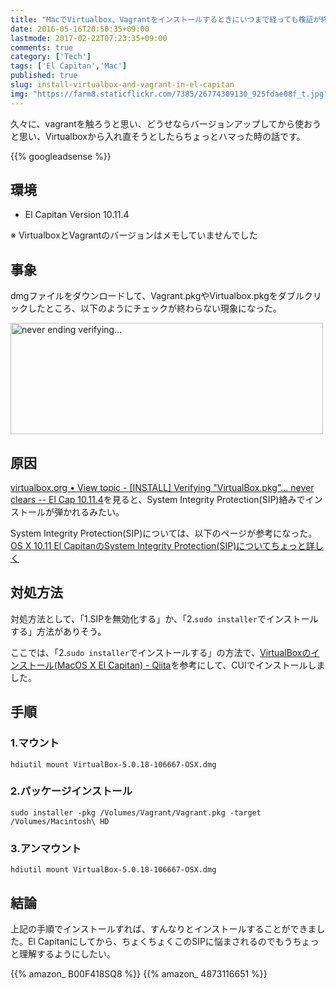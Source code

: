 ```yaml
---
title: "MacでVirtualbox、Vagrantをインストールするときにいつまで経っても検証が終わらない場合の対処法としてコマンドラインからインストールする"
date: 2016-05-16T20:50:35+09:00
lastmode: 2017-02-22T07:23:35+09:00
comments: true
category: ['Tech']
tags: ['El Capitan','Mac']
published: true
slug: install-virtualbox-and-vagrant-in-el-capitan
img: "https://farm8.staticflickr.com/7385/26774309130_925fdae08f_t.jpg"
---
```


久々に、vagrantを触ろうと思い、どうせならバージョンアップしてから使おうと思い、Virtualboxから入れ直そうとしたらちょっとハマった時の話です。

<!--more-->
{{% googleadsense %}}


## 環境

- El Capitan Version 10.11.4

※ VirtualboxとVagrantのバージョンはメモしていませんでした

## 事象

dmgファイルをダウンロードして、Vagrant.pkgやVirtualbox.pkgをダブルクリックしたところ、以下のようにチェックが終わらない現象になった。

<a data-flickr-embed="true"  href="https://www.flickr.com/photos/35571855@N06/26774309130/in/dateposted-public/" title="never ending verifying..."><img src="https://farm8.staticflickr.com/7385/26774309130_925fdae08f.jpg" width="500" height="178" alt="never ending verifying..."></a><script async src="//embedr.flickr.com/assets/client-code.js" charset="utf-8"></script>


## 原因

[virtualbox.org • View topic - [INSTALL] Verifying "VirtualBox.pkg"... never clears -- El Cap 10.11.4](https://forums.virtualbox.org/viewtopic.php?f=8&t=77122)を見ると、System Integrity Protection(SIP)絡みでインストールが弾かれるみたい。

System Integrity Protection(SIP)については、以下のページが参考になった。
[OS X 10.11 El CapitanのSystem Integrity Protection(SIP)についてちょっと詳しく](http://rcmdnk.github.io/blog/2015/10/10/computer-mac/)


## 対処方法

対処方法として、「1.SIPを無効化する」か、「2.`sudo installer`でインストールする」方法がありそう。

ここでは、「2.`sudo installer`でインストールする」の方法で、[VirtualBoxのインストール(MacOS X El Capitan) - Qiita](http://qiita.com/tniizawa/items/33eb015296ea171ed25f)を参考にして、CUIでインストールしました。

## 手順

### 1.マウント

```
hdiutil mount VirtualBox-5.0.18-106667-OSX.dmg
```

### 2.パッケージインストール

```
sudo installer -pkg /Volumes/Vagrant/Vagrant.pkg -target /Volumes/Macintosh\ HD
```

### 3.アンマウント

```
hdiutil mount VirtualBox-5.0.18-106667-OSX.dmg
```

## 結論

上記の手順でインストールすれば、すんなりとインストールすることができました。El Capitanにしてから、ちょくちょくこのSIPに悩まされるのでもうちょっと理解するようにしたい。

{{% amazon_ B00F418SQ8 %}}
{{% amazon_ 4873116651 %}}
